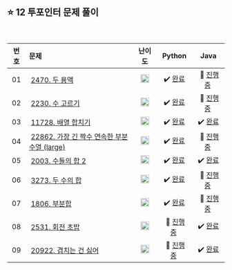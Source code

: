 ## ⭐️ 12 투포인터 문제 풀이

<br>

| **번호** | **문제** | **난이도** | **Python** | **Java** |
|:--------:|:--------|:----------:|:----------:|:--------:|
| 01 | &nbsp;[2470. 두 용액](https://www.acmicpc.net/problem/2470)&nbsp;&nbsp; | &nbsp;&nbsp;<img src="https://github.com/yuuforest/Baekjoon/assets/97596022/85149378-3937-4538-8a9b-1b178253c958" width="20"/>&nbsp;&nbsp; | &nbsp;✔️ [완료](https://github.com/yuuforest/Algorithm/blob/main/02%20%EB%B0%B1%EC%A4%80/12%20%ED%88%AC%ED%8F%AC%EC%9D%B8%ED%84%B0/Python/Prob2470.py)&nbsp; | &nbsp;💬 [진행 중]()&nbsp; |
| 02 | &nbsp;[2230. 수 고르기](https://www.acmicpc.net/problem/2230)&nbsp;&nbsp; | &nbsp;&nbsp;<img src="https://github.com/yuuforest/Baekjoon/assets/97596022/85149378-3937-4538-8a9b-1b178253c958" width="20"/>&nbsp;&nbsp; | &nbsp;✔️ [완료](https://github.com/yuuforest/Algorithm/blob/main/02%20%EB%B0%B1%EC%A4%80/12%20%ED%88%AC%ED%8F%AC%EC%9D%B8%ED%84%B0/Python/Prob2230.py)&nbsp; | &nbsp;💬 [진행 중]()&nbsp; |
| 03 | &nbsp;[11728. 배열 합치기](https://www.acmicpc.net/problem/11728)&nbsp;&nbsp; | &nbsp;&nbsp;<img src="https://github.com/yuuforest/Baekjoon/assets/97596022/16c246cd-0ac7-4c70-8e59-ae53094efefd" width="20"/>&nbsp;&nbsp; | &nbsp;✔️ [완료](https://github.com/yuuforest/Algorithm/blob/main/02%20%EB%B0%B1%EC%A4%80/12%20%ED%88%AC%ED%8F%AC%EC%9D%B8%ED%84%B0/Python/Prob11728.py)&nbsp; | &nbsp;✔️ [완료](https://github.com/yuuforest/Algorithm/blob/main/02%20%EB%B0%B1%EC%A4%80/12%20%ED%88%AC%ED%8F%AC%EC%9D%B8%ED%84%B0/Java/src/Prob11728.java)&nbsp; |
| 04 | &nbsp;[22862. 가장 긴 짝수 연속한 부분 수열 (large)](https://www.acmicpc.net/problem/22862)&nbsp;&nbsp; | &nbsp;&nbsp;<img src="https://github.com/yuuforest/Baekjoon/assets/97596022/85149378-3937-4538-8a9b-1b178253c958" width="20"/>&nbsp;&nbsp; | &nbsp;✔️ [완료](https://github.com/yuuforest/Algorithm/blob/main/02%20%EB%B0%B1%EC%A4%80/12%20%ED%88%AC%ED%8F%AC%EC%9D%B8%ED%84%B0/Python/Prob22862.py)&nbsp; | &nbsp;💬 [진행 중]()&nbsp; |
| 05 | &nbsp;[2003. 수들의 합 2](https://www.acmicpc.net/problem/2003)&nbsp;&nbsp; | &nbsp;&nbsp;<img src="https://github.com/yuuforest/Baekjoon/assets/97596022/3c7e9f4b-e603-404f-b612-258d66475421" width="20"/>&nbsp;&nbsp; | &nbsp;✔️ [완료](https://github.com/yuuforest/Algorithm/blob/main/02%20%EB%B0%B1%EC%A4%80/12%20%ED%88%AC%ED%8F%AC%EC%9D%B8%ED%84%B0/Python/Prob2003.py)&nbsp; | &nbsp;✔️ [완료](https://github.com/yuuforest/Algorithm/blob/main/02%20%EB%B0%B1%EC%A4%80/12%20%ED%88%AC%ED%8F%AC%EC%9D%B8%ED%84%B0/Java/src/Prob2003.java)&nbsp; |
| 06 | &nbsp;[3273. 두 수의 합](https://www.acmicpc.net/problem/3273)&nbsp;&nbsp; | &nbsp;&nbsp;<img src="https://github.com/yuuforest/Baekjoon/assets/97596022/07accbcc-b7bc-4a50-a82e-37f90db6a48f" width="20"/>&nbsp;&nbsp; | &nbsp;✔️ [완료](https://github.com/yuuforest/Algorithm/blob/main/02%20%EB%B0%B1%EC%A4%80/12%20%ED%88%AC%ED%8F%AC%EC%9D%B8%ED%84%B0/Python/Prob3273.py)&nbsp; | &nbsp;💬 [진행 중]()&nbsp; |
| 07 | &nbsp;[1806. 부분합](https://www.acmicpc.net/problem/1806)&nbsp;&nbsp; | &nbsp;&nbsp;<img src="https://github.com/yuuforest/Baekjoon/assets/97596022/faf1d147-b8a1-40f5-9f8f-604d534ab16c" width="20"/>&nbsp;&nbsp; | &nbsp;✔️ [완료](https://github.com/yuuforest/Algorithm/blob/main/02%20%EB%B0%B1%EC%A4%80/12%20%ED%88%AC%ED%8F%AC%EC%9D%B8%ED%84%B0/Python/Prob1806.py)&nbsp; | &nbsp;💬 [진행 중]()&nbsp; |
| 08 | &nbsp;[2531. 회전 초밥](https://www.acmicpc.net/problem/2531)&nbsp;&nbsp; | &nbsp;&nbsp;<img src="https://github.com/yuuforest/Baekjoon/assets/97596022/b865c934-26be-488e-aec2-cfaf969e1632" width="20"/>&nbsp;&nbsp; | &nbsp;💬 [진행 중]()&nbsp; | &nbsp;✔️ [완료](https://github.com/yuuforest/Algorithm/blob/main/02%20%EB%B0%B1%EC%A4%80/12%20%ED%88%AC%ED%8F%AC%EC%9D%B8%ED%84%B0/Java/src/Prob2531.java)&nbsp; |
| 09 | &nbsp;[20922. 겹치는 건 싫어](https://www.acmicpc.net/problem/20922)&nbsp;&nbsp; | &nbsp;&nbsp;<img src="https://github.com/yuuforest/Baekjoon/assets/97596022/b865c934-26be-488e-aec2-cfaf969e1632" width="20"/>&nbsp;&nbsp; | &nbsp;💬 [진행 중]()&nbsp; | &nbsp;✔️ [완료](https://github.com/yuuforest/Algorithm/blob/main/02%20%EB%B0%B1%EC%A4%80/12%20%ED%88%AC%ED%8F%AC%EC%9D%B8%ED%84%B0/Java/src/Prob20922.java)&nbsp; |